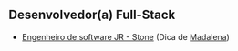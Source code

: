 ## Desenvolvedor(a) Full-Stack

- [Engenheiro de software JR - Stone](https://www.linkedin.com/jobs/view/4314915424) (Dica de [Madalena](https://github.com/madalena-rocha))
